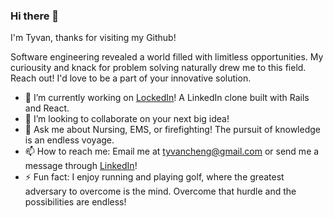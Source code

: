 ### Hi there 👋

I'm Tyvan, thanks for visiting my Github!

Software engineering revealed a world filled with limitless opportunities. My curiousity and knack for problem solving naturally drew me to this field. Reach out! I'd love to be a part of your innovative solution.

- 🔭 I’m currently working on [LockedIn](https://github.com/tyvancheng/LinkedIn-Clone)! A LinkedIn clone built with Rails and React.
- 👯 I’m looking to collaborate on your next big idea!
- 💬 Ask me about Nursing, EMS, or firefighting! The pursuit of knowledge is an endless voyage.
- 📫 How to reach me: Email me at tyvancheng@gmail.com or send me a message through [LinkedIn](https://www.linkedin.com/in/tyvan-cheng-7431748b/)!
- ⚡ Fun fact: I enjoy running and playing golf, where the greatest adversary to overcome is the mind. Overcome that hurdle and the possibilities are endless!
  
<!--
- 🌱 I’m currently learning ...
- 🤔 I’m looking for help with ...
- 😄 Pronouns: ...
- ⚡ Fun fact: ...
-->
